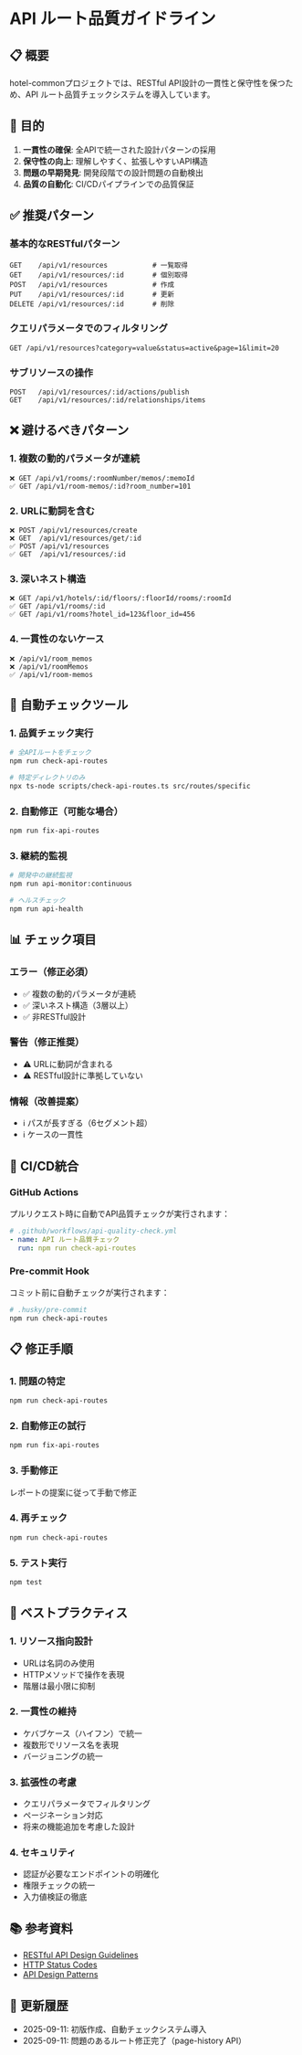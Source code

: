 # API ルート品質ガイドライン

## 📋 概要

hotel-commonプロジェクトでは、RESTful API設計の一貫性と保守性を保つため、API ルート品質チェックシステムを導入しています。

## 🎯 目的

1. **一貫性の確保**: 全APIで統一された設計パターンの採用
2. **保守性の向上**: 理解しやすく、拡張しやすいAPI構造
3. **問題の早期発見**: 開発段階での設計問題の自動検出
4. **品質の自動化**: CI/CDパイプラインでの品質保証

## ✅ 推奨パターン

### 基本的なRESTfulパターン
```http
GET    /api/v1/resources           # 一覧取得
GET    /api/v1/resources/:id       # 個別取得
POST   /api/v1/resources           # 作成
PUT    /api/v1/resources/:id       # 更新
DELETE /api/v1/resources/:id       # 削除
```

### クエリパラメータでのフィルタリング
```http
GET /api/v1/resources?category=value&status=active&page=1&limit=20
```

### サブリソースの操作
```http
POST   /api/v1/resources/:id/actions/publish
GET    /api/v1/resources/:id/relationships/items
```

## ❌ 避けるべきパターン

### 1. 複数の動的パラメータが連続
```http
❌ GET /api/v1/rooms/:roomNumber/memos/:memoId
✅ GET /api/v1/room-memos/:id?room_number=101
```

### 2. URLに動詞を含む
```http
❌ POST /api/v1/resources/create
❌ GET  /api/v1/resources/get/:id
✅ POST /api/v1/resources
✅ GET  /api/v1/resources/:id
```

### 3. 深いネスト構造
```http
❌ GET /api/v1/hotels/:id/floors/:floorId/rooms/:roomId
✅ GET /api/v1/rooms/:id
✅ GET /api/v1/rooms?hotel_id=123&floor_id=456
```

### 4. 一貫性のないケース
```http
❌ /api/v1/room_memos
❌ /api/v1/roomMemos
✅ /api/v1/room-memos
```

## 🔧 自動チェックツール

### 1. 品質チェック実行
```bash
# 全APIルートをチェック
npm run check-api-routes

# 特定ディレクトリのみ
npx ts-node scripts/check-api-routes.ts src/routes/specific
```

### 2. 自動修正（可能な場合）
```bash
npm run fix-api-routes
```

### 3. 継続的監視
```bash
# 開発中の継続監視
npm run api-monitor:continuous

# ヘルスチェック
npm run api-health
```

## 📊 チェック項目

### エラー（修正必須）
- ✅ 複数の動的パラメータが連続
- ✅ 深いネスト構造（3層以上）
- ✅ 非RESTful設計

### 警告（修正推奨）
- ⚠️ URLに動詞が含まれる
- ⚠️ RESTful設計に準拠していない

### 情報（改善提案）
- ℹ️ パスが長すぎる（6セグメント超）
- ℹ️ ケースの一貫性

## 🚀 CI/CD統合

### GitHub Actions
プルリクエスト時に自動でAPI品質チェックが実行されます：

```yaml
# .github/workflows/api-quality-check.yml
- name: API ルート品質チェック
  run: npm run check-api-routes
```

### Pre-commit Hook
コミット前に自動チェックが実行されます：

```bash
# .husky/pre-commit
npm run check-api-routes
```

## 📋 修正手順

### 1. 問題の特定
```bash
npm run check-api-routes
```

### 2. 自動修正の試行
```bash
npm run fix-api-routes
```

### 3. 手動修正
レポートの提案に従って手動で修正

### 4. 再チェック
```bash
npm run check-api-routes
```

### 5. テスト実行
```bash
npm test
```

## 🎯 ベストプラクティス

### 1. リソース指向設計
- URLは名詞のみ使用
- HTTPメソッドで操作を表現
- 階層は最小限に抑制

### 2. 一貫性の維持
- ケバブケース（ハイフン）で統一
- 複数形でリソース名を表現
- バージョニングの統一

### 3. 拡張性の考慮
- クエリパラメータでフィルタリング
- ページネーション対応
- 将来の機能追加を考慮した設計

### 4. セキュリティ
- 認証が必要なエンドポイントの明確化
- 権限チェックの統一
- 入力値検証の徹底

## 📚 参考資料

- [RESTful API Design Guidelines](https://restfulapi.net/)
- [HTTP Status Codes](https://httpstatuses.com/)
- [API Design Patterns](https://microservice-api-patterns.org/)

## 🔄 更新履歴

- 2025-09-11: 初版作成、自動チェックシステム導入
- 2025-09-11: 問題のあるルート修正完了（page-history API）
